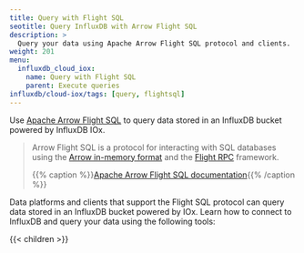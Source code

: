 ```yaml
---
title: Query with Flight SQL
seotitle: Query InfluxDB with Arrow Flight SQL
description: >
  Query your data using Apache Arrow Flight SQL protocol and clients.
weight: 201
menu:
  influxdb_cloud_iox:
    name: Query with Flight SQL
    parent: Execute queries
influxdb/cloud-iox/tags: [query, flightsql]
---
```


Use [Apache Arrow Flight SQL](https://arrow.apache.org/) to query data
stored in an InfluxDB bucket powered by InfluxDB IOx.

> Arrow Flight SQL is a protocol for interacting with SQL databases using the [Arrow in-memory format](https://arrow.apache.org/docs/format/Columnar.html) and the [Flight RPC](https://arrow.apache.org/docs/format/Flight.html) framework.
>
> {{% caption %}}[Apache Arrow Flight SQL documentation](https://arrow.apache.org/docs/format/FlightSql.html){{% /caption %}}

Data platforms and clients that support the Flight SQL protocol can query data stored in an InfluxDB bucket powered by IOx.
Learn how to connect to InfluxDB and query your data using the following tools:

{{< children >}}